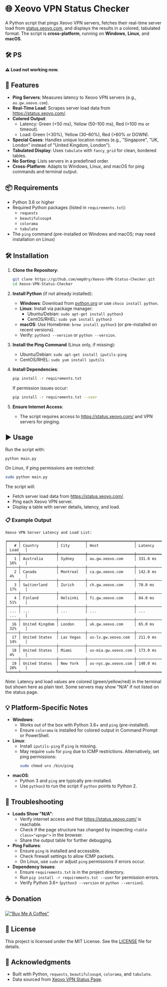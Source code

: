# 🌐 Xeovo VPN Status Checker

A Python script that pings Xeovo VPN servers, fetches their real-time server load from [status.xeovo.com](https://status.xeovo.com/), and displays the results in a colored, tabulated format. The script is **cross-platform**, running on **Windows**, **Linux**, and **macOS**.

## 🛠️ PS
**⚠️ Load not working now.**

## 🚀 Features
- **Ping Servers**: Measures latency to Xeovo VPN servers (e.g., `au.gw.xeovo.com`).
- **Real-Time Load**: Scrapes server load data from https://status.xeovo.com/.
- **Colored Output**:
  - Latency: Green (<50 ms), Yellow (50–100 ms), Red (>100 ms or timeout).
  - Load: Green (<30%), Yellow (30–60%), Red (>60% or DOWN).
- **Special Cases**: Handles unique location names (e.g., "Singapore", "UK, London" instead of "United Kingdom, London").
- **Tabulated Display**: Uses `tabulate` with `fancy_grid` for clean, bordered tables.
- **No Sorting**: Lists servers in a predefined order.
- **Cross-Platform**: Adapts to Windows, Linux, and macOS for ping commands and terminal output.

## 📦 Requirements
- Python 3.6 or higher
- Required Python packages (listed in `requirements.txt`):
  - `requests`
  - `beautifulsoup4`
  - `colorama`
  - `tabulate`
- The `ping` command (pre-installed on Windows and macOS; may need installation on Linux)

## 🛠️ Installation
1. **Clone the Repository**:
   ```bash
   git clone https://github.com/emp0ry/Xeovo-VPN-Status-Checker.git
   cd Xeovo-VPN-Status-Checker
   ```

2. **Install Python** (if not already installed):
   - **Windows**: Download from [python.org](https://www.python.org/) or use `choco install python`.
   - **Linux**: Install via package manager:
     - Ubuntu/Debian: `sudo apt-get install python3`
     - CentOS/RHEL: `sudo yum install python3`
   - **macOS**: Use Homebrew: `brew install python3` (or pre-installed on recent versions).
   - Verify: `python3 --version` or `python --version`.

3. **Install the Ping Command** (Linux only, if missing):
   - Ubuntu/Debian: `sudo apt-get install iputils-ping`
   - CentOS/RHEL: `sudo yum install iputils`

4. **Install Dependencies**:
   ```bash
   pip install -r requirements.txt
   ```
   If permission issues occur:
   ```bash
   pip install -r requirements.txt --user
   ```

5. **Ensure Internet Access**:
   - The script requires access to https://status.xeovo.com/ and VPN servers for pinging.

## ▶️ Usage
Run the script with:
```bash
python main.py
```
On Linux, if ping permissions are restricted:
```bash
sudo python main.py
```

The script will:
- Fetch server load data from https://status.xeovo.com/.
- Ping each Xeovo VPN server.
- Display a table with server details, latency, and load.

### 📋 Example Output
```
Xeovo VPN Server Latency and Load List:

╒═════╤════════════════╤════════════╤═════════════════════╤═══════════╤════════╕
│   # │ Country        │ City       │ Host                │ Latency   │ Load   │
╞═════╪════════════════╪════════════╪═════════════════════╪═══════════╪════════╡
│   1 │ Australia      │ Sydney     │ au.gw.xeovo.com     │ 331.0 ms  │ 16%    │
├─────┼────────────────┼────────────┼─────────────────────┼───────────┼────────┤
│   2 │ Canada         │ Montreal   │ ca.gw.xeovo.com     │ 142.0 ms  │ 4%     │
├─────┼────────────────┼────────────┼─────────────────────┼───────────┼────────┤
│   3 │ Switzerland    │ Zurich     │ ch.gw.xeovo.com     │ 70.0 ms   │ 17%    │
├─────┼────────────────┼────────────┼─────────────────────┼───────────┼────────┤
│   4 │ Finland        │ Helsinki   │ fi.gw.xeovo.com     │ 84.0 ms   │ 51%    │
├─────┼────────────────┼────────────┼─────────────────────┼───────────┼────────┤
│ ... │ ...            │ ...        │ ...                 │ ...       │ ...    │
├─────┼────────────────┼────────────┼─────────────────────┼───────────┼────────┤
│  16 │ United Kingdom │ London     │ uk.gw.xeovo.com     │ 65.0 ms   │ 32%    │
├─────┼────────────────┼────────────┼─────────────────────┼───────────┼────────┤
│  17 │ United States  │ Las Vegas  │ us-lv.gw.xeovo.com  │ 211.0 ms  │ 14%    │
├─────┼────────────────┼────────────┼─────────────────────┼───────────┼────────┤
│  18 │ United States  │ Miami      │ us-mia.gw.xeovo.com │ 173.0 ms  │ 4%     │
├─────┼────────────────┼────────────┼─────────────────────┼───────────┼────────┤
│  19 │ United States  │ New York   │ us-nyc.gw.xeovo.com │ 140.0 ms  │ 20%    │
╘═════╧════════════════╧════════════╧═════════════════════╧═══════════╧════════╛
```
*Note*: Latency and load values are colored (green/yellow/red) in the terminal but shown here as plain text. Some servers may show "N/A" if not listed on the status page.

## 💡 Platform-Specific Notes
- **Windows**:
  - Works out of the box with Python 3.6+ and `ping` (pre-installed).
  - Ensure `colorama` is installed for colored output in Command Prompt or PowerShell.
- **Linux**:
  - Install `iputils-ping` if `ping` is missing.
  - May require `sudo` for `ping` due to ICMP restrictions. Alternatively, set ping permissions:
    ```bash
    sudo chmod u+s /bin/ping
    ```
- **macOS**:
  - Python 3 and `ping` are typically pre-installed.
  - Use `python3` to run the script if `python` points to Python 2.

## 🧰 Troubleshooting
- **Loads Show "N/A"**:
  - Verify internet access and that https://status.xeovo.com/ is reachable.
  - Check if the page structure has changed by inspecting `<table class="vpngw">` in the browser.
  - Share the output table for further debugging.
- **Ping Failures**:
  - Ensure `ping` is installed and accessible.
  - Check firewall settings to allow ICMP packets.
  - On Linux, use `sudo` or adjust `ping` permissions if errors occur.
- **Dependency Issues**:
  - Ensure `requirements.txt` is in the project directory.
  - Run `pip install -r requirements.txt --user` for permission errors.
  - Verify Python 3.6+ (`python3 --version` or `python --version`).

## ☕ Donation
[!["Buy Me A Coffee"](https://www.buymeacoffee.com/assets/img/custom_images/orange_img.png)](https://www.buymeacoffee.com/emp0ry)

## 📄 License
This project is licensed under the MIT License. See the [LICENSE](LICENSE) file for details.

## 🙌 Acknowledgments
- Built with Python, `requests`, `beautifulsoup4`, `colorama`, and `tabulate`.
- Data sourced from [Xeovo VPN Status Page](https://status.xeovo.com/).

